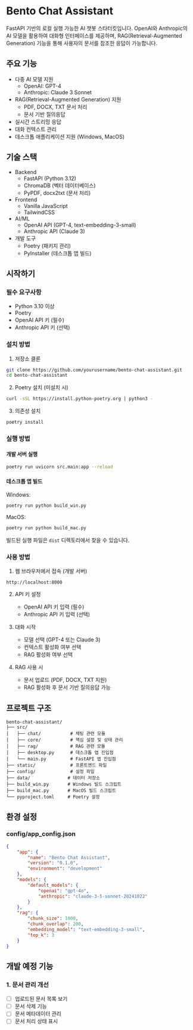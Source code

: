 # Bento Chat Assistant

FastAPI 기반의 로컬 실행 가능한 AI 챗봇 스타터킷입니다. OpenAI와 Anthropic의 AI 모델을 활용하여 대화형 인터페이스를 제공하며, RAG(Retrieval-Augmented Generation) 기능을 통해 사용자의 문서를 참조한 응답이 가능합니다.

## 주요 기능

- 다중 AI 모델 지원
  - OpenAI: GPT-4
  - Anthropic: Claude 3 Sonnet
- RAG(Retrieval-Augmented Generation) 지원
  - PDF, DOCX, TXT 문서 처리
  - 문서 기반 질의응답
- 실시간 스트리밍 응답
- 대화 컨텍스트 관리
- 데스크톱 애플리케이션 지원 (Windows, MacOS)

## 기술 스택

- Backend
  - FastAPI (Python 3.12)
  - ChromaDB (벡터 데이터베이스)
  - PyPDF, docx2txt (문서 처리)
- Frontend
  - Vanilla JavaScript
  - TailwindCSS
- AI/ML
  - OpenAI API (GPT-4, text-embedding-3-small)
  - Anthropic API (Claude 3)
- 개발 도구
  - Poetry (패키지 관리)
  - PyInstaller (데스크톱 앱 빌드)

## 시작하기

### 필수 요구사항

- Python 3.10 이상
- Poetry
- OpenAI API 키 (필수)
- Anthropic API 키 (선택)

### 설치 방법

1. 저장소 클론
~~~bash
git clone https://github.com/yourusername/bento-chat-assistant.git
cd bento-chat-assistant
~~~

2. Poetry 설치 (미설치 시)
~~~bash
curl -sSL https://install.python-poetry.org | python3 -
~~~

3. 의존성 설치
~~~bash
poetry install
~~~

### 실행 방법

#### 개발 서버 실행
~~~bash
poetry run uvicorn src.main:app --reload
~~~

#### 데스크톱 앱 빌드

Windows:
~~~bash
poetry run python build_win.py
~~~

MacOS:
~~~bash
poetry run python build_mac.py
~~~

빌드된 실행 파일은 `dist` 디렉토리에서 찾을 수 있습니다.

### 사용 방법

1. 웹 브라우저에서 접속 (개발 서버)
~~~
http://localhost:8000
~~~

2. API 키 설정
   - OpenAI API 키 입력 (필수)
   - Anthropic API 키 입력 (선택)

3. 대화 시작
   - 모델 선택 (GPT-4 또는 Claude 3)
   - 컨텍스트 활성화 여부 선택
   - RAG 활성화 여부 선택

4. RAG 사용 시
   - 문서 업로드 (PDF, DOCX, TXT 지원)
   - RAG 활성화 후 문서 기반 질의응답 가능

## 프로젝트 구조

~~~
bento-chat-assistant/
├── src/
│   ├── chat/           # 채팅 관련 모듈
│   ├── core/           # 핵심 설정 및 상태 관리
│   ├── rag/            # RAG 관련 모듈
│   ├── desktop.py      # 데스크톱 앱 진입점
│   └── main.py         # FastAPI 앱 진입점
├── static/             # 프론트엔드 파일
├── config/             # 설정 파일
├── data/              # 데이터 저장소
├── build_win.py       # Windows 빌드 스크립트
├── build_mac.py       # MacOS 빌드 스크립트
└── pyproject.toml     # Poetry 설정
~~~

## 환경 설정

### config/app_config.json
~~~json
{
    "app": {
        "name": "Bento Chat Assistant",
        "version": "0.1.0",
        "environment": "development"
    },
    "models": {
        "default_models": {
            "openai": "gpt-4o",
            "anthropic": "claude-3-5-sonnet-20241022"
        }
    },
    "rag": {
        "chunk_size": 1000,
        "chunk_overlap": 200,
        "embedding_model": "text-embedding-3-small",
        "top_k": 3
    }
}
~~~

## 개발 예정 기능

### 1. 문서 관리 개선
- [ ] 업로드된 문서 목록 보기
- [ ] 문서 삭제 기능
- [ ] 문서 메타데이터 관리
- [ ] 문서 처리 상태 표시
